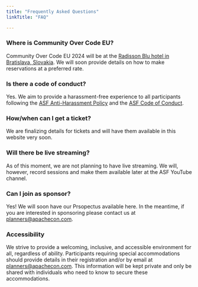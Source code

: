 ```yaml
---
title: "Frequently Asked Questions"
linkTitle: "FAQ"

---
```


### Where is Community Over Code EU? 
Community Over Code EU 2024 will be at the <a href="https://www.radissonhotels.com/en-us/hotels/radisson-blu-bratislava-carlton" target="_blank">Radisson Blu hotel in Bratislava, Slovakia</a>. We will soon provide details on how to make reservations at a preferred rate.

### Is there a code of conduct?
Yes. We aim to provide a harassment-free experience to all participants following the [ASF Anti-Harassment Policy](https://apache.org/foundation/policies/anti-harassment.html) and the [ASF Code of Conduct](https://apache.org/foundation/policies/conduct).

### How/when can I get a ticket?
We are finalizing details for tickets and will have them available in this website very soon.

### Will there be live streaming?
As of this moment, we are not planning to have live streaming. We will, however, record sessions and make them available later at the ASF YouTube channel.

### Can I join as sponsor?
Yes! We will soon have our Prsopectus available here. In the meantime, if you are interested in sponsoring please contact us at [planners@apachecon.com](mailto:planners@apachecon.com?subject=[EU]Sponsorship).

### Accessibility
We strive to provide a welcoming, inclusive, and accessible environment for all, regardless of ability. Participants requiring special accommodations should provide details in their registration and/or by email at [planners@apachecon.com](mailto:planners@apachecon.com?subject=[EU]Accesibility). This information will be kept private and only be shared with individuals who need to know to secure these accommodations.
